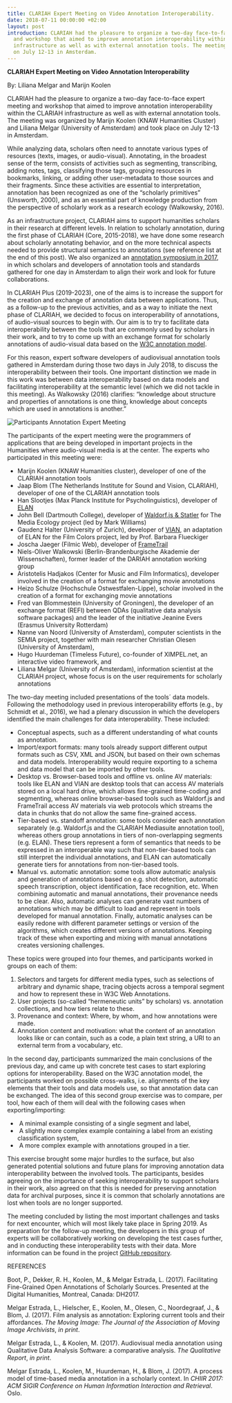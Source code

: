 ```yaml
---
title: CLARIAH Expert Meeting on Video Annotation Interoperability.
date: 2018-07-11 00:00:00 +02:00
layout: post
introduction: CLARIAH had the pleasure to organize a two-day face-to-face expert meeting
  and workshop that aimed to improve annotation interoperability within the CLARIAH
  infrastructure as well as with external annotation tools. The meeting took place
  on July 12-13 in Amsterdam.
---
```


**CLARIAH Expert Meeting on Video Annotation Interoperability**

By: Liliana Melgar and Marijn Koolen

CLARIAH had the pleasure to organize a two-day face-to-face expert meeting and workshop that aimed to improve annotation interoperability within the CLARIAH infrastructure as well as with external annotation tools. The meeting was organized by Marijn Koolen (KNAW Humanities Cluster) and Liliana Melgar (University of Amsterdam) and took place on July 12-13 in Amsterdam.

While analyzing data, scholars often need to annotate various types of resources (texts, images, or audio-visual). Annotating, in the broadest sense of the term, consists of activities such as segmenting, transcribing, adding notes, tags, classifying those tags, grouping resources in bookmarks, linking, or adding other user-metadata to those sources and their fragments. Since these activities are essential to interpretation, annotation has been recognized as one of the “scholarly primitives” (Unsworth, 2000), and as an essential part of knowledge production from the perspective of scholarly work as a research ecology (Walkowsky, 2016).

As an infrastructure project, CLARIAH aims to support humanities scholars in their research at different levels. In relation to scholarly annotation, during the first phase of CLARIAH (Core, 2015-2018), we have done some research about scholarly annotating behavior, and on the more technical aspects needed to provide structural semantics to annotations (see reference list at the end of this post). We also organized an [annotation symposium in 2017](https://clariah.github.io/mediasuite-blog/blog/2017/05/11/CLARIAH-annotation-symposium), in which scholars and developers of annotation tools and standards gathered for one day in Amsterdam to align their work and look for future collaborations. 

In CLARIAH Plus (2019-2023), one of the aims is to increase the support for the creation and exchange of annotation data between applications. Thus, as a follow-up to the previous activities, and as a way to initiate the next phase of CLARIAH, we decided to focus on interoperability of annotations, of audio-visual sources to begin with. Our aim is to try to facilitate data interoperability between the tools that are commonly used by scholars in their work, and to try to come up with an exchange format for scholarly annotations of audio-visual data based on the [W3C annotation model](https://www.w3.org/TR/annotation-model/). 

For this reason, expert software developers of audiovisual annotation tools gathered in Amsterdam during those two days in July 2018, to discuss the interoperability between their tools. One important distinction we made in this work was between data interoperability based on data models and facilitating interoperability at the semantic level (which we did not tackle in this meeting). As Walkowsky (2016) clarifies: “knowledge about structure and properties of annotations is one thing, knowledge about concepts which are used in annotations is another.”

![Participants Annotation Expert Meeting](/mediasuite-website/uploads/2018-07-11_annotation-expert-meeting1.jpg "2018-07-11_annotation-expert-meeting1.jpg")

The participants of the expert meeting were the programmers of applications that are being developed in important projects in the Humanities where audio-visual media is at the center. The experts who participated in this meeting were:

- Marijn Koolen (KNAW Humanities cluster), developer of one of the CLARIAH annotation tools
- Jaap Blom (The Netherlands Institute for Sound and Vision, CLARIAH), developer of one of the CLARIAH annotation tools
- Han Slootjes (Max Planck Institute for Psycholinguistics), developer of [ELAN](https://tla.mpi.nl/tools/tla-tools/elan/)
- John Bell (Dartmouth College), developer of [Waldorf.js & Statler](http://www.johnpbell.com/the-semantic-annotation-tool/) for The Media Ecology project (led by Mark Williams)
- Gaudenz Halter (University of Zurich), developer of [VIAN](https://filmcolors.org/2018/03/08/vian/), an adaptation of ELAN for the Film Colors project, led by Prof. Barbara Flueckiger
- Joscha Jaeger (Filmic Web), developer of [FrameTrail](https://frametrail.org/)
- Niels-Oliver Walkowski (Berlin-Brandenburgische Akademie der Wissenschaften), former leader of the DARIAH annotation working group
- Aristotelis Hadjakos (Center for Music and Film Informatics), developer involved in the creation of a format for exchanging movie annotations
- Heizo Schulze (Hochschule Ostwestfalen-Lippe), scholar involved in the creation of a format for exchanging movie annotations
- Fred van Blommestein (University of Groningen), the developer of an exchange format (REFI) between QDAs (qualitative data analysis software packages) and the leader of the initiative Jeanine Evers (Erasmus University Rotterdam)
- Nanne van Noord (University of Amsterdam), computer scientists in the SEMIA project, together with main researcher Christian Olesen (University of Amsterdam),
- Hugo Huurdeman (Timeless Future), co-founder of XIMPEL.net, an interactive video framework, and
- Liliana Melgar (University of Amsterdam), information scientist at the CLARIAH project, whose focus is on the user requirements for scholarly annotations

The two-day meeting included presentations of the tools´ data models. Following the methodology used in previous interoperability efforts (e.g., by Schmidt et al., 2016), we had a plenary discussion in which the developers identified the main challenges for data interoperability. These included:

- Conceptual aspects, such as a different understanding of what counts as annotation.
- Import/export formats: many tools already support different output formats such as CSV, XML and JSON, but based on their own schemas and data models. Interoperability would require exporting to a schema and data model that can be imported by other tools.
- Desktop vs. Browser-based tools and offline vs. online AV materials: tools like ELAN and VIAN are desktop tools that can access AV materials stored on a local hard drive, which allows fine-grained time-coding and segmenting, whereas online browser-based tools such as Waldorf.js and FrameTrail access AV materials via web protocols which streams the data in chunks that do not allow the same fine-grained access.  
- Tier-based vs. standoff annotation: some tools consider each annotation separately (e.g. Waldorf.js and the CLARIAH Mediasuite annotation tool), whereas others group annotations in tiers of non-overlapping segments (e.g. ELAN). These tiers represent a form of semantics that needs to be expressed in an interoperable way such that non-tier-based tools can still interpret the individual annotations, and ELAN can automatically generate tiers for annotations from non-tier-based tools. 
- Manual vs. automatic annotation: some tools allow automatic analysis and generation of annotations based on e.g. shot detection, automatic speech transcription, object identification, face recognition, etc. When combining automatic and manual annotations, their provenance needs to be clear. Also, automatic analyses can generate vast numbers of annotations which may be difficult to load and represent in tools developed for manual annotation. Finally, automatic analyses can be easily redone with different parameter settings or version of the algorithms, which creates different versions of annotations. Keeping track of these when exporting and mixing with manual annotations creates versioning challenges. 

These topics were grouped into four themes, and participants worked in groups on each of them:

1. Selectors and targets for different media types, such as selections of arbitrary and dynamic shape, tracing objects across a temporal segment and how to represent these in W3C Web Annotations. 
2. User projects (so-called “hermeneutic units” by scholars) vs. annotation collections, and how tiers relate to these.
3. Provenance and context: Where, by whom, and how annotations were made.
4. Annotation content and motivation: what the content of an annotation looks like or can contain, such as a code, a plain text string, a URI to an external term from a vocabulary, etc. 

In the second day, participants summarized the main conclusions of the previous day, and came up with concrete test cases to start exploring options for interoperability. Based on the W3C annotation model, the participants worked on possible cross-walks, i.e. alignments of the key elements that their tools and data models use, so that annotation data can be exchanged. The idea of this second group exercise was to compare, per tool, how each of them will deal with the following cases when exporting/importing:

- ​      A minimal example consisting of a single segment and label,
- ​      A slightly more complex example containing a label from an existing classification system,
- ​      A more complex example with annotations grouped in a tier.

This exercise brought some major hurdles to the surface, but also generated potential solutions and future plans for improving annotation data interoperability between the involved tools. The participants, besides agreeing on the importance of seeking interoperability to support scholars in their work, also agreed on that this is needed for preserving annotation data for archival purposes, since it is common that scholarly annotations are lost when tools are no longer supported.

The meeting concluded by listing the most important challenges and tasks for next encounter, which will most likely take place in Spring 2019. As preparation for the follow-up meeting, the developers in this group of experts will be collaboratively working on developing the test cases further, and in conducting these interoperability tests with their data.    More information can be found in the project [GitHub repository](https://github.com/CLARIAH/video-annotation-interoperability).

REFERENCES

Boot, P., Dekker, R. H., Koolen, M., & Melgar Estrada, L. (2017). Facilitating Fine-Grained Open Annotations of Scholarly Sources. Presented at the Digital Humanities, Montreal, Canada: DH2017.

Melgar Estrada, L., Hielscher, E., Koolen, M., Olesen, C., Noordegraaf, J., & Blom, J. (2017). Film analysis as annotation: Exploring current tools and their affordances. *The Moving Image: The Journal of the Association of Moving Image Archivists*, *in print*.

Melgar Estrada, L., & Koolen, M. (2017). Audiovisual media annotation using Qualitative Data Analysis Software: a comparative analysis. *The Qualitative Report*, *in print*.

Melgar Estrada, L., Koolen, M., Huurdeman, H., & Blom, J. (2017). A process model of time-based media annotation in a scholarly context. In *CHIIR 2017: ACM SIGIR Conference on Human Information Interaction and Retrieval*. Oslo.